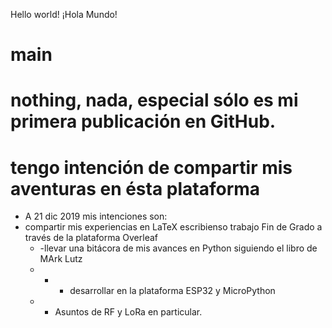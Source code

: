 Hello world! ¡Hola Mundo!
# main
# nothing, nada, especial sólo es mi primera publicación en GitHub.
# tengo intención de compartir mis aventuras en ésta  plataforma
- A 21 dic 2019 mis intenciones son:
- compartir mis experiencias en LaTeX escribienso trabajo Fin de Grado a través de la plataforma Overleaf
  - -llevar una bitácora de mis avances en Python siguiendo el libro de MArk Lutz
  - - - desarrollar en la plataforma ESP32 y MicroPython
  - - Asuntos de RF y LoRa en particular.
